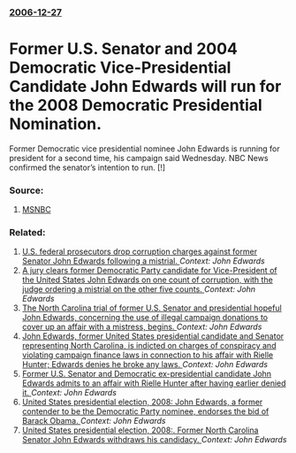 ### [2006-12-27](/news/2006/12/27/index.md)

#  Former U.S. Senator and 2004 Democratic Vice-Presidential Candidate John Edwards will run for the 2008 Democratic Presidential Nomination. 

Former Democratic vice presidential nominee John Edwards is running for president for a second time, his campaign said Wednesday. NBC News confirmed the senator&#8217;s intention to run. [!]


### Source:

1. [MSNBC](http://www.msnbc.msn.com/id/16371206/)

### Related:

1. [U.S. federal prosecutors drop corruption charges against former Senator John Edwards following a mistrial. ](/news/2012/06/13/u-s-federal-prosecutors-drop-corruption-charges-against-former-senator-john-edwards-following-a-mistrial.md) _Context: John Edwards_
2. [A jury clears former Democratic Party candidate for Vice-President of the United States John Edwards on one count of corruption, with the judge ordering a mistrial on the other five counts. ](/news/2012/05/31/a-jury-clears-former-democratic-party-candidate-for-vice-president-of-the-united-states-john-edwards-on-one-count-of-corruption-with-the-ju.md) _Context: John Edwards_
3. [The North Carolina trial of former U.S. Senator and presidential hopeful John Edwards, concerning the use of illegal campaign donations to cover up an affair with a mistress, begins. ](/news/2012/04/23/the-north-carolina-trial-of-former-u-s-senator-and-presidential-hopeful-john-edwards-concerning-the-use-of-illegal-campaign-donations-to-c.md) _Context: John Edwards_
4. [John Edwards, former United States presidential candidate and Senator representing North Carolina, is indicted on charges of conspiracy and violating campaign finance laws in connection to his affair with Rielle Hunter; Edwards denies he broke any laws. ](/news/2011/06/3/john-edwards-former-united-states-presidential-candidate-and-senator-representing-north-carolina-is-indicted-on-charges-of-conspiracy-and.md) _Context: John Edwards_
5. [ Former U.S. Senator and Democratic ex-presidential candidate John Edwards admits to an affair with Rielle Hunter after having earlier denied it. ](/news/2008/08/8/former-u-s-senator-and-democratic-ex-presidential-candidate-john-edwards-admits-to-an-affair-with-rielle-hunter-after-having-earlier-denie.md) _Context: John Edwards_
6. [ United States presidential election, 2008: John Edwards, a former contender to be the Democratic Party nominee, endorses the bid of Barack Obama. ](/news/2008/05/14/united-states-presidential-election-2008-john-edwards-a-former-contender-to-be-the-democratic-party-nominee-endorses-the-bid-of-barack.md) _Context: John Edwards_
7. [ United States presidential election, 2008:. Former North Carolina Senator John Edwards withdraws his candidacy. ](/news/2008/01/30/united-states-presidential-election-2008-former-north-carolina-senator-john-edwards-withdraws-his-candidacy.md) _Context: John Edwards_
